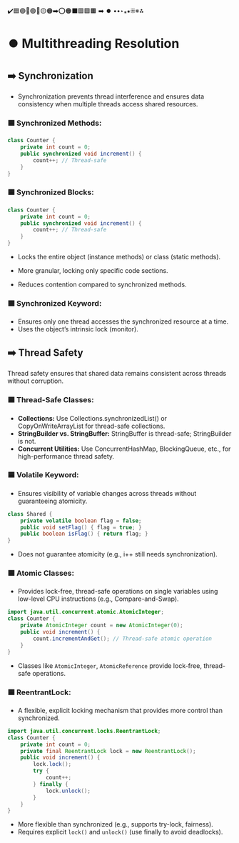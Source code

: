 ️✔️🟦🟣🔵🟢🔴🟡🟠➡️⭕🟠⬛🟩🟪🟫 ➡️ ⏺️ ••‣⁎⁕⁜※⁂

# ⏺️ Multithreading Resolution

## ➡️ Synchronization

- Synchronization prevents thread interference and ensures data consistency when multiple threads access shared resources.

### 🟦 Synchronized Methods:

```java
class Counter {
    private int count = 0;
    public synchronized void increment() {
        count++; // Thread-safe
    }
}
```

### 🟦 Synchronized Blocks:

```java
class Counter {
    private int count = 0;
    public synchronized void increment() {
        count++; // Thread-safe
    }
}

```

- Locks the entire object (instance methods) or class (static methods).

- More granular, locking only specific code sections.
- Reduces contention compared to synchronized methods.

### 🟦 Synchronized Keyword:

- Ensures only one thread accesses the synchronized resource at a time.
- Uses the object’s intrinsic lock (monitor).

## ➡️ Thread Safety

Thread safety ensures that shared data remains consistent across threads without corruption.

### 🟦 Thread-Safe Classes:

- **Collections:** Use Collections.synchronizedList() or CopyOnWriteArrayList for thread-safe collections.
- **StringBuilder vs. StringBuffer:** StringBuffer is thread-safe; StringBuilder is not.
- **Concurrent Utilities:** Use ConcurrentHashMap, BlockingQueue, etc., for high-performance thread safety.

### 🟦 Volatile Keyword:

- Ensures visibility of variable changes across threads without guaranteeing atomicity.

```java
class Shared {
    private volatile boolean flag = false;
    public void setFlag() { flag = true; }
    public boolean isFlag() { return flag; }
}
```

- Does not guarantee atomicity (e.g., i++ still needs synchronization).

### 🟦 Atomic Classes:

- Provides lock-free, thread-safe operations on single variables using low-level CPU instructions (e.g., Compare-and-Swap).

```java
import java.util.concurrent.atomic.AtomicInteger;
class Counter {
    private AtomicInteger count = new AtomicInteger(0);
    public void increment() {
        count.incrementAndGet(); // Thread-safe atomic operation
    }
}
```

- Classes like `AtomicInteger`, `AtomicReference` provide lock-free, thread-safe operations.

### 🟦 ReentrantLock:

- A flexible, explicit locking mechanism that provides more control than synchronized.

```java
import java.util.concurrent.locks.ReentrantLock;
class Counter {
    private int count = 0;
    private final ReentrantLock lock = new ReentrantLock();
    public void increment() {
        lock.lock();
        try {
            count++;
        } finally {
            lock.unlock();
        }
    }
}
```

- More flexible than synchronized (e.g., supports try-lock, fairness).
- Requires explicit `lock()` and `unlock()` (use finally to avoid deadlocks).
